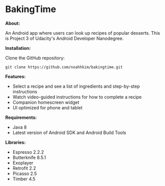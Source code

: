 # BakingTime

**About:**

An Android app where users can look up recipes of popular desserts. 
This is Project 3 of Udacity's Android Developer Nanodegree.

**Installation:**

Clone the GitHub repository:

```git
git clone https://github.com/noahhkim/bakingtime.git
```
**Features:**

- Select a recipe and see a list of ingredients and step-by-step instructions
- Watch video-guided instructions for how to complete a recipe
- Companion homescreen widget
- UI optimized for phone and tablet

**Requirements:**

- Java 8
- Latest version of Android SDK and Android Build Tools

**Libraries:**

- Espresso 2.2.2
- Butterknife 8.5.1
- Exoplayer
- Retrofit 2.2
- Picasso 2.5
- Timber 4.5
